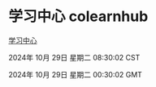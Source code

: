 # 学习中心 colearnhub
[学习中心](http://219.139.197.74:56308/colearnhub/)

2024年 10月 29日 星期二 08:30:02 CST

2024年 10月 29日 星期二 00:30:02 GMT
